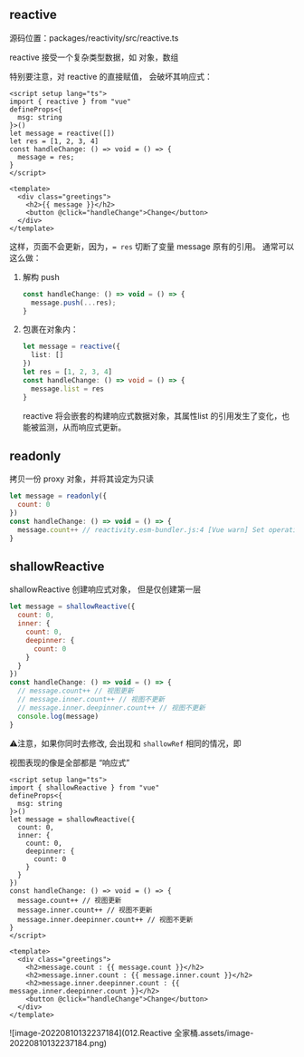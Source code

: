 ## **reactive** 

源码位置：packages/reactivity/src/reactive.ts

reactive 接受一个复杂类型数据，如 对象，数组

特别要注意，对 reactive 的直接赋值， 会破坏其响应式：

```vue
<script setup lang="ts">
import { reactive } from "vue"
defineProps<{
  msg: string
}>()
let message = reactive([])
let res = [1, 2, 3, 4]
const handleChange: () => void = () => {
  message = res;
}
</script>

<template>
  <div class="greetings">
    <h2>{{ message }}</h2>
    <button @click="handleChange">Change</button>
  </div>
</template>
```

这样，页面不会更新，因为，`= res` 切断了变量 message 原有的引用。 通常可以这么做：

1. 解构 push

   ```js
   const handleChange: () => void = () => {
     message.push(...res);
   }
   ```

2. 包裹在对象内：

   ```ts
   let message = reactive({
     list: []
   })
   let res = [1, 2, 3, 4]
   const handleChange: () => void = () => {
     message.list = res
   }
   ```

   reactive 将会嵌套的构建响应式数据对象，其属性list 的引用发生了变化，也能被监测，从而响应式更新。 





## **readonly**

拷贝一份 proxy 对象，并将其设定为只读

```js
let message = readonly({
  count: 0
})
const handleChange: () => void = () => {
  message.count++ // reactivity.esm-bundler.js:4 [Vue warn] Set operation on key "count" failed: target is readonly.
}
```



## **shallowReactive**

shallowReactive 创建响应式对象， 但是仅创建第一层

```js
let message = shallowReactive({
  count: 0,
  inner: {
    count: 0,
    deepinner: {
      count: 0
    }
  }
})
const handleChange: () => void = () => {
  // message.count++ // 视图更新
  // message.inner.count++ // 视图不更新
  // message.inner.deepinner.count++ // 视图不更新
  console.log(message)
}
```

:warning:注意，如果你同时去修改, 会出现和 `shallowRef` 相同的情况，即

视图表现的像是全部都是 “响应式”

```vue
<script setup lang="ts">
import { shallowReactive } from "vue"
defineProps<{
  msg: string
}>()
let message = shallowReactive({
  count: 0,
  inner: {
    count: 0,
    deepinner: {
      count: 0
    }
  }
})
const handleChange: () => void = () => {
  message.count++ // 视图更新
  message.inner.count++ // 视图不更新
  message.inner.deepinner.count++ // 视图不更新
}
</script>

<template>
  <div class="greetings">
    <h2>message.count : {{ message.count }}</h2>
    <h2>message.inner.count : {{ message.inner.count }}</h2>
    <h2>message.inner.deepinner.count : {{ message.inner.deepinner.count }}</h2>
    <button @click="handleChange">Change</button>
  </div>
</template>
```

![image-20220810132237184](012.Reactive 全家桶.assets/image-20220810132237184.png)